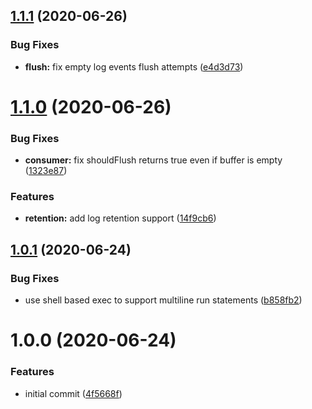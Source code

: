 ## [1.1.1](https://github.com/mooyoul/cloudwatch-logs-actions/compare/v1.1.0...v1.1.1) (2020-06-26)


### Bug Fixes

* **flush:** fix empty log events flush attempts ([e4d3d73](https://github.com/mooyoul/cloudwatch-logs-actions/commit/e4d3d737223e5e9d257bf99c778ffc87d13203e2))

# [1.1.0](https://github.com/mooyoul/cloudwatch-logs-actions/compare/v1.0.1...v1.1.0) (2020-06-26)


### Bug Fixes

* **consumer:** fix shouldFlush returns true even if buffer is empty ([1323e87](https://github.com/mooyoul/cloudwatch-logs-actions/commit/1323e8773651ef4ee85f0634c7c434b00f448ccb))


### Features

* **retention:** add log retention support ([14f9cb6](https://github.com/mooyoul/cloudwatch-logs-actions/commit/14f9cb60c5f045a6e5d9d8f10abe405fba35aeaa))

## [1.0.1](https://github.com/mooyoul/cloudwatch-logs-actions/compare/v1.0.0...v1.0.1) (2020-06-24)


### Bug Fixes

* use shell based exec to support multiline run statements ([b858fb2](https://github.com/mooyoul/cloudwatch-logs-actions/commit/b858fb2780032a167d01f3bdd8c23281bcce5fca))

# 1.0.0 (2020-06-24)


### Features

* initial commit ([4f5668f](https://github.com/mooyoul/cloudwatch-logs-actions/commit/4f5668f8f98708631863c7d5c0b8aefab4e995dc))
